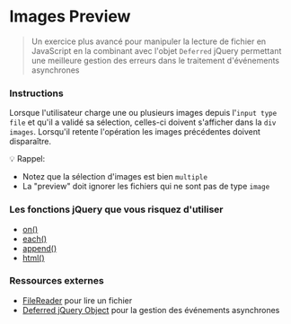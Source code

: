 # Images Preview

>Un exercice plus avancé pour manipuler la lecture de fichier en JavaScript en la combinant avec l'objet `Deferred` jQuery permettant une meilleure gestion des erreurs dans le traitement d'événements asynchrones

### Instructions

Lorsque l'utilisateur charge une ou plusieurs images depuis l'`input type file` et qu'il a validé sa sélection, celles-ci doivent s'afficher dans la `div images`. Lorsqu'il retente l'opération les images précédentes doivent disparaître.

:bulb: Rappel:

- Notez que la sélection d'images est bien `multiple`
- La "preview" doit ignorer les fichiers qui ne sont pas de type `image`

### Les fonctions jQuery que vous risquez d'utiliser

- [on()](https://api.jquery.com/on)
- [each()](https://api.jquery.com/each)
- [append()](https://api.jquery.com/append)
- [html()](https://api.jquery.com/html)

### Ressources externes

- [FileReader](https://developer.mozilla.org/fr/docs/Web/API/FileReader) pour lire un fichier
- [Deferred jQuery Object](https://api.jquery.com/category/deferred-object) pour la gestion des événements asynchrones
